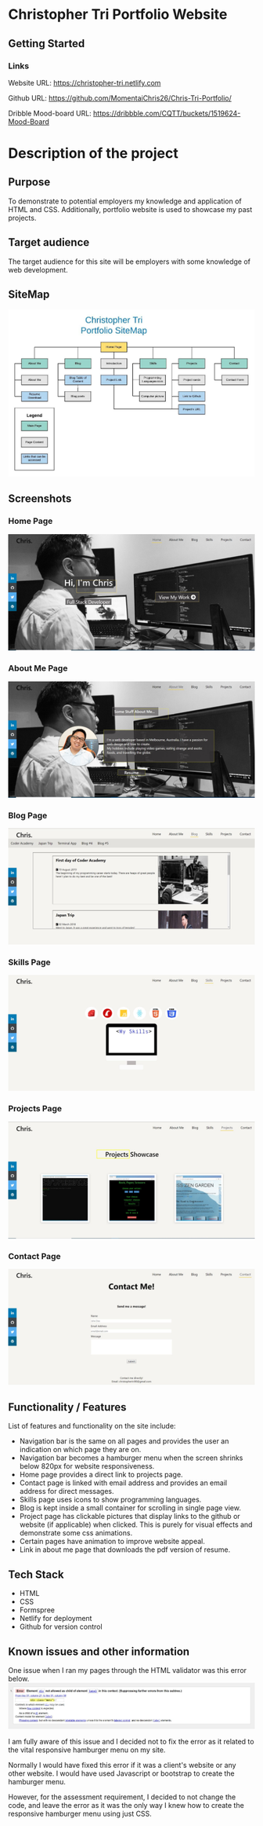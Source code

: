 # Christopher Tri Portfolio Website

## Getting Started
### Links
Website URL: https://christopher-tri.netlify.com

Github URL: https://github.com/MomentaiChris26/Chris-Tri-Portfolio/

Dribble Mood-board URL: https://dribbble.com/CQTT/buckets/1519624-Mood-Board


# Description of the project

## Purpose

To demonstrate to potential employers my knowledge and application of HTML and CSS. Additionally, portfolio website is used to showcase my past projects.

## Target audience

The target audience for this site will be employers with some knowledge of web development. 

## SiteMap

![SiteMap](./docs/SiteMapimgversion.jpeg)


## Screenshots

### Home Page
![Home Page](./docs/homepage.JPG)

### About Me Page
![About Me Page](./docs/aboutmepage.JPG)

### Blog Page
![Blog Page](./docs/blogpage.JPG)

### Skills Page
![Skills Page](./docs/myskillspage.JPG)

### Projects Page
![Projects Page](./docs/projectspage.JPG)

### Contact Page
![Contact page](./docs/contactpage.JPG)


## Functionality / Features

List of features and functionality on the site include: 
- Navigation bar is the same on all pages and provides the user an indication on which page they are on.
- Navigation bar becomes a hamburger menu when the screen shrinks below 820px for website responsiveness. 
- Home page provides a direct link to projects page. 
- Contact page is linked with email address and provides an email address for direct messages.
- Skills page uses icons to show programming languages.
- Blog is kept inside a small container for scrolling in single page view.
- Project page has clickable pictures that display links to the github or website (if applicable) when clicked. This is purely for visual effects and demonstrate some css animations.
- Certain pages have animation to improve website appeal.
- Link in about me page that downloads the pdf version of resume.


## Tech Stack
- HTML
- CSS
- Formspree
- Netlify for deployment
- Github for version control

## Known issues and other information

One issue when I ran my pages through the HTML validator was this error below.
![HTML Validator error](./docs/html-validator-known-issue.JPG)

I am fully aware of this issue and I decided not to fix the error as it related to the vital responsive hamburger menu on my site.

Normally I would have fixed this error if it was a client's website or any other website. I would have used Javascript or bootstrap to create the hamburger menu. 

However, for the assessment requirement, I decided to not change the code, and leave the error as it was the only way I knew how to create the responsive hamburger menu using just CSS. 




